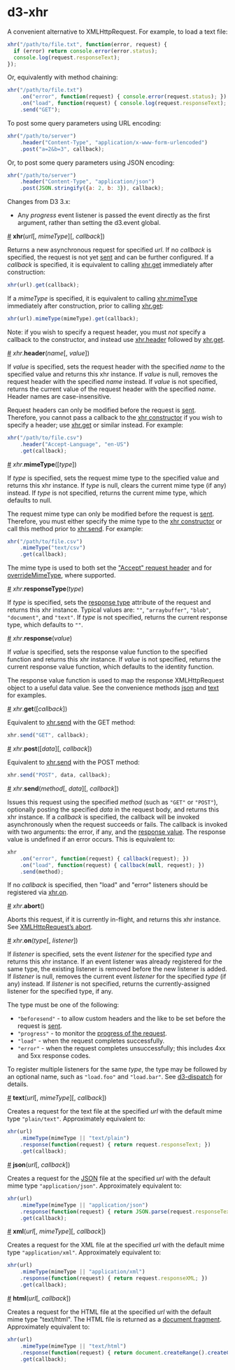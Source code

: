 # d3-xhr

A convenient alternative to XMLHttpRequest. For example, to load a text file:

```js
xhr("/path/to/file.txt", function(error, request) {
  if (error) return console.error(error.status);
  console.log(request.responseText);
});
```

Or, equivalently with method chaining:

```js
xhr("/path/to/file.txt")
    .on("error", function(request) { console.error(request.status); })
    .on("load", function(request) { console.log(request.responseText); })
    .send("GET");
```

To post some query parameters using URL encoding:

```js
xhr("/path/to/server")
    .header("Content-Type", "application/x-www-form-urlencoded")
    .post("a=2&b=3", callback);
```

Or, to post some query parameters using JSON encoding:

```js
xhr("/path/to/server")
    .header("Content-Type", "application/json")
    .post(JSON.stringify({a: 2, b: 3}), callback);
```

Changes from D3 3.x:

* Any *progress* event listener is passed the event directly as the first argument, rather than setting the d3.event global.

<a name="xhr" href="#xhr">#</a> <b>xhr</b>(<i>url</i>[, <i>mimeType</i>][, <i>callback</i>])

Returns a new asynchronous request for specified *url*. If no *callback* is specified, the request is not yet [sent](#send) and can be further configured. If a *callback* is specified, it is equivalent to calling [xhr.get](#get) immediately after construction:

```js
xhr(url).get(callback);
```

If a *mimeType* is specified, it is equivalent to calling [xhr.mimeType](#mimeType) immediately after construction, prior to calling [xhr.get](#get):

```js
xhr(url).mimeType(mimeType).get(callback);
```

Note: if you wish to specify a request header, you must *not* specify a callback to the constructor, and instead use [xhr.header](#header) followed by [xhr.get](#get).

<a name="header" href="#header">#</a> *xhr*.<b>header</b>(<i>name</i>[, <i>value</i>])

If *value* is specified, sets the request header with the specified *name* to the specified value and returns this xhr instance. If *value* is null, removes the request header with the specified *name* instead. If *value* is not specified, returns the current value of the request header with the specified *name*. Header names are case-insensitive.

Request headers can only be modified before the request is [sent](#send). Therefore, you cannot pass a callback to the [xhr constructor](#xhr) if you wish to specify a header; use [xhr.get](#get) or similar instead. For example:

```js
xhr("/path/to/file.csv")
    .header("Accept-Language", "en-US")
    .get(callback);
```

<a name="mimeType" href="#mimeType">#</a> *xhr*.<b>mimeType</b>([<i>type</i>])

If *type* is specified, sets the request mime type to the specified value and returns this xhr instance. If *type* is null, clears the current mime type (if any) instead. If *type* is not specified, returns the current mime type, which defaults to null.

The request mime type can only be modified before the request is [sent](#send). Therefore, you must either specify the mime type to the [xhr constructor](#xhr) or call this method prior to [xhr.send](#send). For example:

```js
xhr("/path/to/file.csv")
    .mimeType("text/csv")
    .get(callback);
```

The mime type is used to both set the ["Accept" request header](http://www.w3.org/Protocols/rfc2616/rfc2616-sec14.html) and for [overrideMimeType](http://www.w3.org/TR/XMLHttpRequest/#the-overridemimetype%28%29-method), where supported.

<a name="responseType" href="#responseType">#</a> *xhr*.<b>responseType</b>(<i>type</i>)

If *type* is specified, sets the [response type](http://www.w3.org/TR/XMLHttpRequest/#the-responsetype-attribute) attribute of the request and returns this xhr instance. Typical values are: `""`, `"arraybuffer"`, `"blob"`, `"document"`, and `"text"`. If *type* is not specified, returns the current response type, which defaults to `""`.

<a name="response" href="#response">#</a> *xhr*.<b>response</b>(<i>value</i>)

If *value* is specified, sets the response value function to the specified function and returns this xhr instance. If *value* is not specified, returns the current response value function, which defaults to the identity function.

The response value function is used to map the response XMLHttpRequest object to a useful data value. See the convenience methods [json](#json) and [text](#text) for examples.

<a name="get" href="#get">#</a> *xhr*.<b>get</b>([<i>callback</i>])

Equivalent to [xhr.send](#send) with the GET method:

```js
xhr.send("GET", callback);
```

<a name="post" href="#post">#</a> *xhr*.<b>post</b>([<i>data</i>][, <i>callback</i>])

Equivalent to [xhr.send](#send) with the POST method:

```js
xhr.send("POST", data, callback);
```

<a name="send" href="#send">#</a> *xhr*.<b>send</b>(<i>method</i>[, <i>data</i>][, <i>callback</i>])

Issues this request using the specified *method* (such as `"GET"` or `"POST"`), optionally posting the specified *data* in the request body, and returns this xhr instance. If a *callback* is specified, the callback will be invoked asynchronously when the request succeeds or fails. The callback is invoked with two arguments: the error, if any, and the [response value](#response). The response value is undefined if an error occurs. This is equivalent to:

```js
xhr
    .on("error", function(request) { callback(request); })
    .on("load", function(request) { callback(null, request); })
    .send(method);
```

If no *callback* is specified, then "load" and "error" listeners should be registered via [xhr.on](#on).

<a name="abort" href="#abort">#</a> *xhr*.<b>abort</b>()

Aborts this request, if it is currently in-flight, and returns this xhr instance. See [XMLHttpRequest’s abort](http://www.w3.org/TR/XMLHttpRequest/#the-abort%28%29-method).

<a name="on" href="#on">#</a> *xhr*.<b>on</b>(<i>type</i>[, <i>listener</i>])

If *listener* is specified, sets the event *listener* for the specified *type* and returns this xhr instance. If an event listener was already registered for the same type, the existing listener is removed before the new listener is added. If *listener* is null, removes the current event *listener* for the specified *type* (if any) instead. If *listener* is not specified, returns the currently-assigned listener for the specified type, if any.

The type must be one of the following:

* `"beforesend"` - to allow custom headers and the like to be set before the request is [sent](#send).
* `"progress"` - to monitor the [progress of the request](http://www.w3.org/TR/progress-events/).
* `"load"` - when the request completes successfully.
* `"error"` - when the request completes unsuccessfully; this includes 4xx and 5xx response codes.

To register multiple listeners for the same *type*, the type may be followed by an optional name, such as `"load.foo"` and `"load.bar"`. See [d3-dispatch](https://github.com/d3/d3-dispatch) for details.

<a name="text" href="#text">#</a> <b>text</b>(<i>url</i>[, <i>mimeType</i>][, <i>callback</i>])

Creates a request for the text file at the specified *url* with the default mime type `"plain/text"`. Approximately equivalent to:

```js
xhr(url)
    .mimeType(mimeType || "text/plain")
    .response(function(request) { return request.responseText; })
    .get(callback);
```

<a name="json" href="#json">#</a> <b>json</b>(<i>url</i>[, <i>callback</i>])

Creates a request for the [JSON](http://json.org) file at the specified *url* with the default mime type `"application/json"`. Approximately equivalent to:

```js
xhr(url)
    .mimeType(mimeType || "application/json")
    .response(function(request) { return JSON.parse(request.responseText); })
    .get(callback);
```

<a name="xml" href="#xml">#</a> <b>xml</b>(<i>url</i>[, <i>mimeType</i>][, <i>callback</i>])

Creates a request for the XML file at the specified *url* with the default mime type `"application/xml"`. Approximately equivalent to:

```js
xhr(url)
    .mimeType(mimeType || "application/xml")
    .response(function(request) { return request.responseXML; })
    .get(callback);
```

<a name="html" href="#html">#</a> <b>html</b>(<i>url</i>[, <i>callback</i>])

Creates a request for the HTML file at the specified *url* with the default mime type "text/html". The HTML file is returned as a [document fragment](https://developer.mozilla.org/en-US/docs/DOM/range.createContextualFragment). Approximately equivalent to:

```js
xhr(url)
    .mimeType(mimeType || "text/html")
    .response(function(request) { return document.createRange().createContextualFragment(request.responseText); })
    .get(callback);
```
